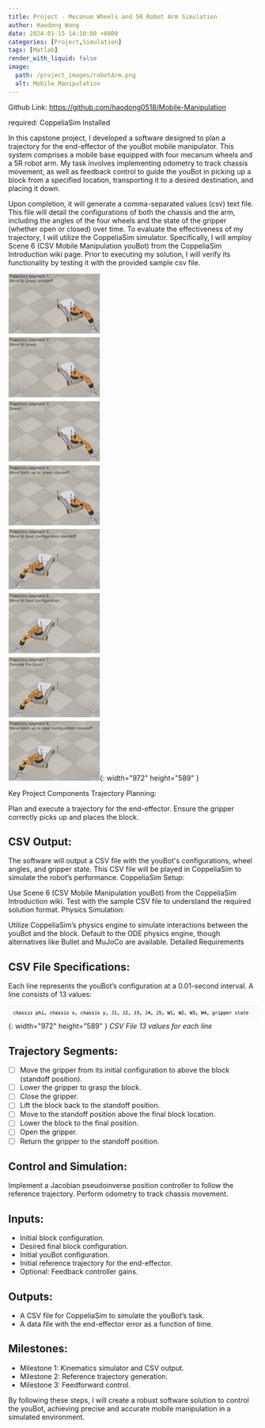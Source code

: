 ```yaml
---
title: Project - Mecanum Wheels and 5R Robot Arm Simulation
author: Haodong Wang
date: 2024-01-15 14:10:00 +0800
categories: [Project,Simulation]
tags: [Matlab]
render_with_liquid: false
image:
  path: /project_images/robotArm.png
  alt: Mobile Manipulation
---
```


Github Link:  https://github.com/haodong0518/Mobile-Manipulation

required: CoppeliaSim Installed

In this capstone project, I developed a software designed to plan a trajectory for the end-effector of the youBot mobile manipulator. This system comprises a mobile base equipped with four mecanum wheels and a 5R robot arm. My task involves implementing odometry to track chassis movement, as well as feedback control to guide the youBot in picking up a block from a specified location, transporting it to a desired destination, and placing it down.

Upon completion, it will generate a comma-separated values (csv) text file. This file will detail the configurations of both the chassis and the arm, including the angles of the four wheels and the state of the gripper (whether open or closed) over time. To evaluate the effectiveness of my trajectory, I will utilize the CoppeliaSim simulator. Specifically, I will employ Scene 6 (CSV Mobile Manipulation youBot) from the CoppeliaSim Introduction wiki page. Prior to executing my solution, I will verify its functionality by testing it with the provided sample csv file.

![Desktop View](/project_images/Mobile_Manipulation/bot_steps.png){: width="972" height="589" }

Key Project Components
Trajectory Planning:

Plan and execute a trajectory for the end-effector.
Ensure the gripper correctly picks up and places the block.

## CSV Output:

The software will output a CSV file with the youBot's configurations, wheel angles, and gripper state.
This CSV file will be played in CoppeliaSim to simulate the robot’s performance.
CoppeliaSim Setup:

Use Scene 6 (CSV Mobile Manipulation youBot) from the CoppeliaSim Introduction wiki.
Test with the sample CSV file to understand the required solution format.
Physics Simulation:

Utilize CoppeliaSim’s physics engine to simulate interactions between the youBot and the block.
Default to the ODE physics engine, though alternatives like Bullet and MuJoCo are available.
Detailed Requirements

## CSV File Specifications:

Each line represents the youBot’s configuration at a 0.01-second interval.
A line consists of 13 values: 

![Desktop View](/project_images/Mobile_Manipulation/csv_13_values.png){: width="972" height="589" }
_CSV File 13 values for each line_

## Trajectory Segments:

 - [ ] Move the gripper from its initial configuration to above the block (standoff position).
 - [ ] Lower the gripper to grasp the block.
 - [ ] Close the gripper.
 - [ ] Lift the block back to the standoff position.
 - [ ] Move to the standoff position above the final block location.
 - [ ] Lower the block to the final position.
 - [ ] Open the gripper.
 - [ ] Return the gripper to the standoff position.

## Control and Simulation:

Implement a Jacobian pseudoinverse position controller to follow the reference trajectory.
Perform odometry to track chassis movement. 

## Inputs: 

- Initial block configuration.
- Desired final block configuration.
- Initial youBot configuration.
- Initial reference trajectory for the end-effector.
- Optional: Feedback controller gains.
  
## Outputs:

- A CSV file for CoppeliaSim to simulate the youBot’s task.
- A data file with the end-effector error as a function of time.

## Milestones:

- Milestone 1: Kinematics simulator and CSV output.
- Milestone 2: Reference trajectory generation.
- Milestone 3: Feedforward control.

By following these steps, I will create a robust software solution to control the youBot, achieving precise and accurate mobile manipulation in a simulated environment.

